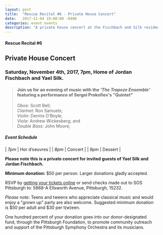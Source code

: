 ```yaml
---
layout: post
title:  "Rescue Recital #6 - Private House Concert"
date:   2017-11-04 19:00:00 -0400
categories: event events
description: "A private house concert at the Fischbach and Silk residence featuring PSO Musicians - The Trapeze Ensemble"
---
```


#### Rescue Recital  #6
## Private House Concert
### Saturday, November 4th, 2017, 7pm, Home of Jordan Fischbach and Yael Silk.

> #### Join us for an evening of music with the _'The Trapeze Ensemble'_ featuring a performance of Sergei Prokofiev's "Quintet" <br/>
> _Oboe:_ Scott Bell; <br/>
> _Clarinet:_ Ron Samuels; <br/>
> _Violin:_ Dennis O’Boyle; <br/>
> _Viola:_ Andrew Wickesberg; and <br/>
> _Double Bass:_ John Moore; 

##### __Event Schedule__

| _7pm_  | Hor d’oeuvres  |
| _8pm_  | Concert  |
| _9pm_  | Dessert  |


__Please note this is a private concert for invited guests of Yael Silk and Jordan Fischbach.__

__Minimum donation:__ $50 per person. Larger donations gladly accepted.

RSVP by [getting your tickets online](https://squareup.com/store/save-our-symphony-pittsburgh) or send checks made out to SOS Pittsburgh to: 5868-A Ellsworth Avenue, Pittsburgh, 15232.

_Please note:_ Teens and tweens who appreciate classical music and would enjoy a "grown up" party are also welcome. Suggested minimum donation is $50 per adult and $30 per t(w)een.

One hundred percent of your donation goes into our donor-designated fund, through the Pittsburgh Foundation, to promote community outreach and support of the Pittsburgh Symphony Orchestra and its musicians.



